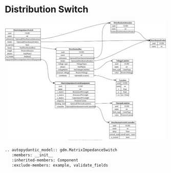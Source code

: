 # Distribution Switch

[![](../../models/MatrixImpedanceSwitch.svg)](../../models/MatrixImpedanceSwitch.svg)

```{eval-rst}
.. autopydantic_model:: gdm.MatrixImpedanceSwitch
   :members: __init__
   :inherited-members: Component
   :exclude-members: example, validate_fields
```
